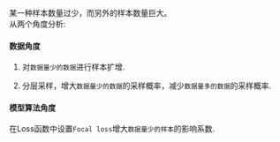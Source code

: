某一种样本数量过少，而另外的样本数量巨大。</br>
从两个角度分析: </br>
#### 数据角度
1. 对`数据量少的数据`进行样本扩增. 

2. 分层采样，增大`数据量少的数据`的采样概率，减少`数据量多的数据`的采样概率. 

#### 模型算法角度
在Loss函数中设置`Focal loss`增大`数据量少的样本`的影响系数. 
